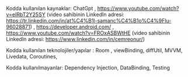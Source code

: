 Kodda kullanılan kaynaklar: 
ChatGpt , 
https://www.youtube.com/watch?v=eIRbT2Y25SY (video sahibinin LinkedIn adresi: https://tr.linkedin.com/in/at%C4%B1l-samanc%C4%B1o%C4%9Flu-96028871) ,
https://developer.android.com/ ,
https://www.youtube.com/watch?v=FROxASBWtHE (video sahibinin LinkedIn adresi: https://www.linkedin.com/in/cemreonur/)

Kodda kullanılan teknolojiler/yapılar : Room , viewBinding, diffUtil, MVVM, Livedata, Coroutines,  

Kodda kullanılmayanlar: Dependency Injection, DataBinding, Testing 

